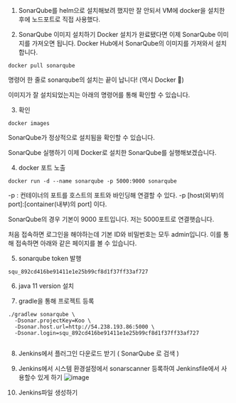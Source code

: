 1. SonarQube를 helm으로 설치해보려 했지만 잘 안되서 
  VM에 docker을 설치한 후에 노드포트로 직접 사용했다.




2. SonarQube 이미지 설치하기
Docker 설치가 완료됐다면 이제 SonarQube 이미지를 가져오면 됩니다. Docker Hub에서 SonarQube의 이미지를 가져와서 설치합니다.

```
docker pull sonarqube
```

명령어 한 줄로 sonarqube의 설치는 끝이 납니다! (역시 Docker 🤩)

이미지가 잘 설치되었는지는 아래의 명령어를 통해 확인할 수 있습니다.

3. 확인
```
docker images
```

SonarQube가 정상적으로 설치됨을 확인할 수 있습니다.

SonarQube 실행하기
이제 Docker로 설치한 SonarQube를 실행해보겠습니다.

4. docker 포트 노출

```
docker run -d --name sonarqube -p 5000:9000 sonarqube
```



-p : 컨테이너의 포트를 호스트의 포트와 바인딩해 연결할 수 있다. -p [host(외부)의 port]:[container(내부)의 port] 이다.

SonarQube의 경우 기본이 9000 포트입니다. 저는 5000포트로 연결햇습니다.


처음 접속하면 로그인을 해야하는데 기본 ID와 비밀번호는 모두 admin입니다. 이를 통해 접속하면 아래와 같은 페이지를 볼 수 있습니다.


5. sonarqube token 발행
```
squ_892cd416be91411e1e25b99cf8d1f37ff33af727
```


6. java 11 version 설치


7. gradle을 통해 프로젝트 등록
```
./gradlew sonarqube \          
  -Dsonar.projectKey=Koo \
  -Dsonar.host.url=http://54.238.193.86:5000 \
  -Dsonar.login=squ_892cd416be91411e1e25b99cf8d1f37ff33af727
  
```

8. Jenkins에서 플러그인 다운로드 받기 ( SonarQube 로 검색 )
9. Jenkins에서 시스템 환경설정에서 sonarscanner 등록하여 Jenkinsfile에서 사용할수 있게 하기
![image](https://user-images.githubusercontent.com/52188918/205216965-e7ca7a44-8709-4a99-ae4b-a343bc9a9469.png)

10. Jenkins파일 생성하기
